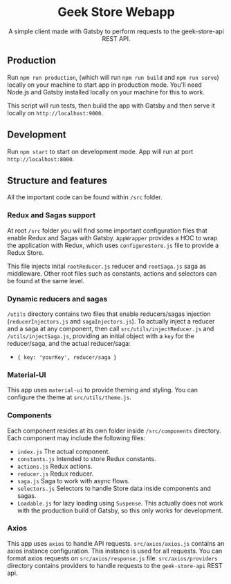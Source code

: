 <div align="center">
  <h1>Geek Store Webapp</h1>
  <p>A simple client made with Gatsby to perform requests to the geek-store-api REST API.</p>
</div>

## Production
Run ```npm run production```, (which will run ```npm run build``` and ```npm run serve```) locally on your machine to start app in production mode. You'll need Node.js and Gatsby installed locally on your machine for this to work.

This script will run tests, then build the app with Gatsby and then serve it locally on ```http://localhost:9000```.

## Development
Run ```npm start``` to start on development mode. App will run at port ```http://localhost:8000```.

## Structure and features
All the important code can be found within ```/src``` folder. 

### Redux and Sagas support
At root ```/src``` folder you will find some important configuration files that enable Redux and Sagas with Gatsby. ```AppWrapper``` provides a HOC to wrap the application with Redux, which uses ```configureStore.js``` file to provide a Redux Store.

This file injects inital ```rootReducer.js``` reducer and ```rootSaga.js``` saga as middleware. Other root files such as constants, actions and selectors can be found at the same level.

### Dynamic reducers and sagas
```/utils``` directory contains two files that enable reducers/sagas injection (```reducerInjectors.js``` and ```sagaInjectors.js```). To actually inject a reducer and a saga at any component, then call ```src/utils/injectReducer.js``` and ```/utils/injectSaga.js```, providing an initial object with a ```key``` for the reducer/saga, and the actual reducer/saga:

  - ```{ key: 'yourKey', reducer/saga }```

### Material-UI
This app uses ```material-ui``` to provide theming and styling. You can configure the theme at ```src/utils/theme.js```.

### Components
Each component resides at its own folder inside ```/src/components``` directory. Each component may include the following files:

  - ```index.js``` The actual component.
  - ```constants.js``` Intended to store Redux constants.
  - ```actions.js``` Redux actions.
  - ```reducer.js``` Redux reducer.
  - ```saga.js``` Saga to work with async flows.
  - ```selectors.js``` Selectors to handle Store data inside components and sagas.
  - ```Loadable.js``` for lazy loading using ```Suspense```. This actually does not work with the production build of Gatsby, so this only works for development.

### Axios
This app uses ```axios``` to handle API requests. ```src/axios/axios.js``` contains an axios instance configuration. This instance is used for all requests. You can format axios requests on ```src/axios/response.js``` file. ```src/axios/providers``` directory contains providers to handle requests to the ```geek-store-api``` REST api.